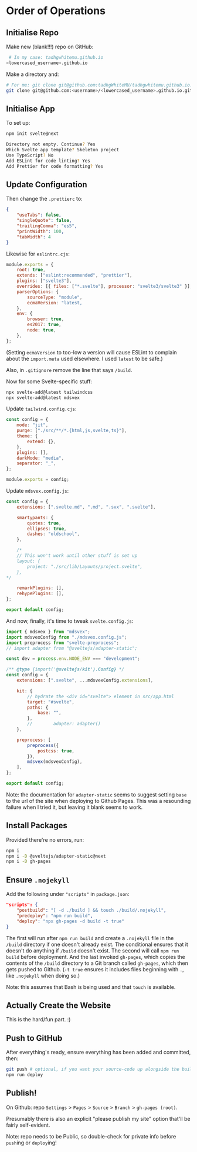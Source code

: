 # Order of Operations

## Initialise Repo

Make new (blank!!!) repo on GitHub:

```bash
 # In my case: tadhgwhitemu.github.io
<lowercased_username>.github.io
```

Make a directory and:

```bash
# For me: git clone git@github.com:tadhgWhiteMU/tadhgwhitemu.github.io.git
git clone git@github.com:<username>/<lowercased_username>.github.io.git
```

## Initialise App

To set up:

```bash
npm init svelte@next

Directory not empty. Continue? Yes
Which Svelte app template? Skeleton project
Use TypeScript? No
Add ESLint for code linting? Yes
Add Prettier for code formatting? Yes
```

## Update Configuration

Then change the `.prettierc` to:

```json
{
    "useTabs": false,
    "singleQuote": false,
    "trailingComma": "es5",
    "printWidth": 100,
    "tabWidth": 4
}
```

Likewise for `eslintrc.cjs`:

```js
module.exports = {
    root: true,
    extends: ["eslint:recommended", "prettier"],
    plugins: ["svelte3"],
    overrides: [{ files: ["*.svelte"], processor: "svelte3/svelte3" }],
    parserOptions: {
        sourceType: "module",
        ecmaVersion: "latest,
    },
    env: {
        browser: true,
        es2017: true,
        node: true,
    },
};
```

(Setting `ecmaVersion` to too-low a version will cause ESLint to complain about the `import.meta` used elsewhere. I used `latest` to be safe.)

Also, in `.gitignore` remove the line that says `/build`.

Now for some Svelte-specific stuff:

```bash
npx svelte-add@latest tailwindcss
npx svelte-add@latest mdsvex
```

Update `tailwind.config.cjs`:

```js
const config = {
    mode: "jit",
    purge: ["./src/**/*.{html,js,svelte,ts}"],
    theme: {
        extend: {},
    },
    plugins: [],
    darkMode: "media",
    separator: "_",
};

module.exports = config;
```

Update `mdsvex.config.js`:

```js
const config = {
    extensions: [".svelte.md", ".md", ".svx", ".svelte"],

    smartypants: {
        quotes: true,
        ellipses: true,
        dashes: "oldschool",
    },

    /*
    // This won't work until other stuff is set up
    layout: {
        project: "./src/lib/Layouts/project.svelte",
    },
*/

    remarkPlugins: [],
    rehypePlugins: [],
};

export default config;
```

And now, finally, it's time to tweak `svelte.config.js`:

```js
import { mdsvex } from "mdsvex";
import mdsvexConfig from "./mdsvex.config.js";
import preprocess from "svelte-preprocess";
// import adapter from "@sveltejs/adapter-static";

const dev = process.env.NODE_ENV === "development";

/** @type {import('@sveltejs/kit').Config} */
const config = {
    extensions: [".svelte", ...mdsvexConfig.extensions],

    kit: {
        // hydrate the <div id="svelte"> element in src/app.html
        target: "#svelte",
        paths: {
            base: "",
        },
        //        adapter: adapter()
    },

    preprocess: [
        preprocess({
            postcss: true,
        }),
        mdsvex(mdsvexConfig),
    ],
};

export default config;
```

Note: the documentation for `adapter-static` seems to suggest setting `base` to the url of the site when deploying to Github Pages. This was a resounding failure when I tried it, but leaving it blank seems to work.

## Install Packages

Provided there're no errors, run:

```bash
npm i
npm i -D @sveltejs/adapter-static@next
npm i -D gh-pages
```

## Ensure `.nojekyll`

Add the following under `"scripts"` in `package.json`:

```json
"scripts": {
    "postbuild": "[ -d ./build ] && touch ./build/.nojekyll",
    "predeploy": "npm run build",
    "deploy": "npx gh-pages -d build -t true"
}
```

The first will run after `npm run build` and create a `.nojekyll` file in the `/build` directory if one doesn't already exist. The conditional ensures that it doesn't do anything if `/build` doesn't exist. The second will call `npm run build` before deployment. And the last invoked `gh-pages`, which copies the contents of the `/build` directory to a Git branch called `gh-pages`, which then gets pushed to Github. (`-t true` ensures it includes files beginning with `.`, like `.nojekyll` when doing so.)

Note: this assumes that Bash is being used and that `touch` is available.

## Actually Create the Website

This is the hard/fun part. :)

## Push to GitHub

After everything's ready, ensure everything has been added and committed, then:

```bash
git push # optional, if you want your source-code up alongside the built site
npm run deploy
```

## Publish!

On Github: repo `Settings` > `Pages` > `Source` > `Branch` > `gh-pages (root)`.

Presumably there is also an explicit "please publish my site" option that'll be fairly self-evident.

Note: repo needs to be Public, so double-check for private info before `push`ing or `deploy`ing!
